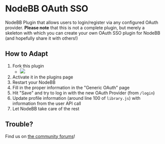 # NodeBB OAuth SSO

NodeBB Plugin that allows users to login/register via any configured OAuth provider. **Please note** that this is not a complete plugin, but merely a skeleton with which you can create your own OAuth SSO plugin for NodeBB (and hopefully share it with others!)

## How to Adapt

1. Fork this plugin
    * ![](http://i.imgur.com/APWHJsa.png)
1. Activate it in the plugins page
1. Restart your NodeBB
1. Fill in the proper information in the "Generic OAuth" page
1. Hit "Save" and try to log in with the new OAuth Provider (from `/login`)
1. Update profile information (around line 100 of `library.js`) with information from the user API call
1. Let NodeBB take care of the rest

## Trouble?

Find us on [the community forums](http://community.nodebb.org)!